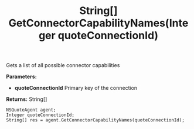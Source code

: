 ﻿---
uid: crmscript_ref_NSQuoteAgent_GetConnectorCapabilityNames
title: String[] GetConnectorCapabilityNames(Integer quoteConnectionId)
intellisense: NSQuoteAgent.GetConnectorCapabilityNames
keywords: NSQuoteAgent, GetConnectorCapabilityNames
so.topic: reference
---

Gets a list of all possible connector capabilities

**Parameters:**
 - **quoteConnectionId** Primary key of the connection

**Returns:** String[]

```crmscript
NSQuoteAgent agent;
Integer quoteConnectionId;
String[] res = agent.GetConnectorCapabilityNames(quoteConnectionId);
```

